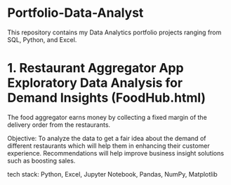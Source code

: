 # Portfolio-Data-Analyst
This repository contains my Data Analytics portfolio projects ranging from SQL, Python, and Excel.

# 1. Restaurant Aggregator App Exploratory Data Analysis for Demand Insights (FoodHub.html)
The food aggregator earns money by collecting a fixed margin of the delivery order from the restaurants.

Objective: To analyze the data to get a fair idea about the demand of different restaurants which will help them in enhancing their customer experience. Recommendations will help improve business insight solutions such as boosting sales.

tech stack: Python, Excel, Jupyter Notebook, Pandas, NumPy, Matplotlib
